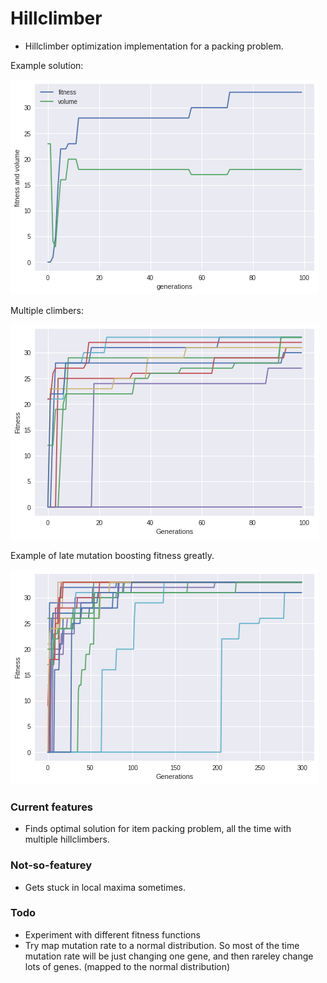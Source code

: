 # Hillclimber

- Hillclimber optimization implementation for a packing problem.

Example solution:

![solution](images/example_solution2.png)


Multiple climbers:

![population](images/population_example.png)


Example of late mutation boosting fitness greatly.

![lateMutation](images/late_mutation.png)


### Current features

- Finds optimal solution for item packing problem, all the time with multiple hillclimbers.

### Not-so-featurey

- Gets stuck in local maxima sometimes.

### Todo

- Experiment with different fitness functions
- Try map mutation rate to a normal distribution. So most of the time mutation rate will be just changing one gene, and then rareley change lots of genes. (mapped to the normal distribution)
